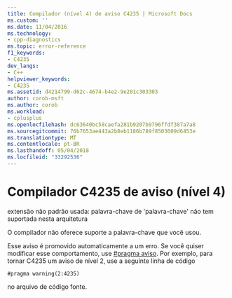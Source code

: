 ```yaml
---
title: Compilador (nível 4) de aviso C4235 | Microsoft Docs
ms.custom: ''
ms.date: 11/04/2016
ms.technology:
- cpp-diagnostics
ms.topic: error-reference
f1_keywords:
- C4235
dev_langs:
- C++
helpviewer_keywords:
- C4235
ms.assetid: d4214799-d62c-4674-b4e2-9e201c303303
author: corob-msft
ms.author: corob
ms.workload:
- cplusplus
ms.openlocfilehash: dc63640bc58caefa281b9207b9796ffdf387a7a8
ms.sourcegitcommit: 76b7653ae443a2b8eb1186b789f8503609d6453e
ms.translationtype: MT
ms.contentlocale: pt-BR
ms.lasthandoff: 05/04/2018
ms.locfileid: "33292536"
---
```

# <a name="compiler-warning-level-4-c4235"></a>Compilador C4235 de aviso (nível 4)
extensão não padrão usada: palavra-chave de 'palavra-chave' não tem suportada nesta arquitetura  
  
 O compilador não oferece suporte a palavra-chave que você usou.  
  
 Esse aviso é promovido automaticamente a um erro. Se você quiser modificar esse comportamento, use [#pragma aviso](../../preprocessor/warning.md). Por exemplo, para tornar C4235 um aviso de nível 2, use a seguinte linha de código  
  
```  
#pragma warning(2:4235)  
```  
  
 no arquivo de código fonte.
